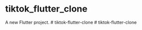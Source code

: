 # tiktok_flutter_clone

A new Flutter project.
#   t i k t o k - f l u t t e r - c l o n e  
 #   t i k t o k - f l u t t e r - c l o n e  
 